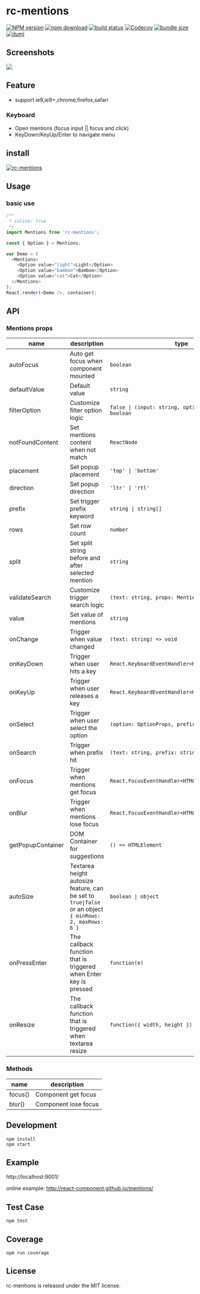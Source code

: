 # rc-mentions

[![NPM version][npm-image]][npm-url]
[![npm download][download-image]][download-url]
[![build status][github-actions-image]][github-actions-url]
[![Codecov][codecov-image]][codecov-url]
[![bundle size][bundlephobia-image]][bundlephobia-url]
[![dumi][dumi-image]][dumi-url]

[npm-image]: http://img.shields.io/npm/v/rc-mentions.svg?style=flat-square
[npm-url]: http://npmjs.org/package/rc-mentions
[travis-image]: https://img.shields.io/travis/react-component/mentions/master?style=flat-square
[travis-url]: https://travis-ci.com/react-component/mentions
[github-actions-image]: https://github.com/react-component/mentions/workflows/CI/badge.svg
[github-actions-url]: https://github.com/react-component/mentions/actions
[codecov-image]: https://img.shields.io/codecov/c/github/react-component/mentions/master.svg?style=flat-square
[codecov-url]: https://app.codecov.io/gh/react-component/mentions
[david-url]: https://david-dm.org/react-component/mentions
[david-image]: https://david-dm.org/react-component/mentions/status.svg?style=flat-square
[david-dev-url]: https://david-dm.org/react-component/mentions?type=dev
[david-dev-image]: https://david-dm.org/react-component/mentions/dev-status.svg?style=flat-square
[download-image]: https://img.shields.io/npm/dm/rc-mentions.svg?style=flat-square
[download-url]: https://npmjs.org/package/rc-mentions
[bundlephobia-url]: https://bundlephobia.com/package/rc-mentions
[bundlephobia-image]: https://badgen.net/bundlephobia/minzip/rc-mentions
[dumi-url]: https://github.com/umijs/dumi
[dumi-image]: https://img.shields.io/badge/docs%20by-dumi-blue?style=flat-square

## Screenshots

<img src="https://user-images.githubusercontent.com/5378891/57270992-2fd48780-70c0-11e9-91ae-c614d0b49a45.png" />

## Feature

- support ie9,ie9+,chrome,firefox,safari

### Keyboard

- Open mentions (focus input || focus and click)
- KeyDown/KeyUp/Enter to navigate menu

## install

[![rc-mentions](https://nodei.co/npm/rc-mentions.png)](https://npmjs.org/package/rc-mentions)

## Usage

### basic use

```js
/**
 * inline: true
 */
import Mentions from 'rc-mentions';

const { Option } = Mentions;

var Demo = (
  <Mentions>
    <Option value="light">Light</Option>
    <Option value="bamboo">Bamboo</Option>
    <Option value="cat">Cat</Option>
  </Mentions>
);
React.render(<Demo />, container);
```

## API

### Mentions props

| name              | description                                                                                             | type                                                       | default     |
| ----------------- | ------------------------------------------------------------------------------------------------------- | ---------------------------------------------------------- | ----------- |
| autoFocus         | Auto get focus when component mounted                                                                   | `boolean`                                                  | `false`     |
| defaultValue      | Default value                                                                                           | `string`                                                   | -           |
| filterOption      | Customize filter option logic                                                                           | `false \| (input: string, option: OptionProps) => boolean` | -           |
| notFoundContent   | Set mentions content when not match                                                                     | `ReactNode`                                                | 'Not Found' |
| placement         | Set popup placement                                                                                     | `'top' \| 'bottom'`                                        | 'bottom'    |
| direction         | Set popup direction                                                                                     | `'ltr' \| 'rtl'`                                           | 'ltr'       |
| prefix            | Set trigger prefix keyword                                                                              | `string \| string[]`                                       | '@'         |
| rows              | Set row count                                                                                           | `number`                                                   | 1           |
| split             | Set split string before and after selected mention                                                      | `string`                                                   | ' '         |
| validateSearch    | Customize trigger search logic                                                                          | `(text: string, props: MentionsProps) => void`             | -           |
| value             | Set value of mentions                                                                                   | `string`                                                   | -           |
| onChange          | Trigger when value changed                                                                              | `(text: string) => void`                                   | -           |
| onKeyDown         | Trigger when user hits a key                                                                            | `React.KeyboardEventHandler<HTMLTextAreaElement>`          | -           |
| onKeyUp           | Trigger when user releases a key                                                                        | `React.KeyboardEventHandler<HTMLTextAreaElement>`          | -           |
| onSelect          | Trigger when user select the option                                                                     | `(option: OptionProps, prefix: string) => void`            | -           |
| onSearch          | Trigger when prefix hit                                                                                 | `(text: string, prefix: string) => void`                   | -           |
| onFocus           | Trigger when mentions get focus                                                                         | `React.FocusEventHandler<HTMLTextAreaElement>`             | -           |
| onBlur            | Trigger when mentions lose focus                                                                        | `React.FocusEventHandler<HTMLTextAreaElement>`             | -           |
| getPopupContainer | DOM Container for suggestions                                                                           | `() => HTMLElement`                                        | -           |
| autoSize          | Textarea height autosize feature, can be set to `true\|false` or an object `{ minRows: 2, maxRows: 6 }` | `boolean \| object`                                        | -           |
| onPressEnter      | The callback function that is triggered when Enter key is pressed                                       | `function(e)`                                              | -           |
| onResize          | The callback function that is triggered when textarea resize                                            | `function({ width, height })`                              | -           |

### Methods

| name    | description          |
| ------- | -------------------- |
| focus() | Component get focus  |
| blur()  | Component lose focus |

## Development

```
npm install
npm start
```

## Example

http://localhost:9001/

online example: http://react-component.github.io/mentions/

## Test Case

```
npm test
```

## Coverage

```
npm run coverage
```

## License

rc-mentions is released under the MIT license.
